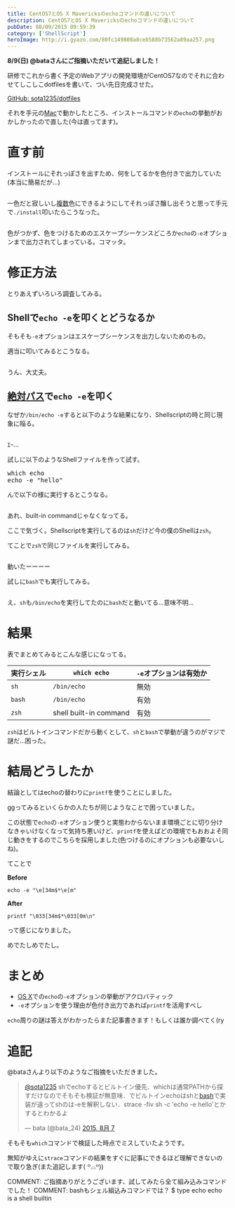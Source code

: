 ```yaml
---
title: CentOS7とOS X Mavericksのechoコマンドの違いについて
description: CentOS7とOS X Mavericksのechoコマンドの違いについて
pubDate: 08/09/2015 09:59:39
category: ['ShellScript']
heroImage: http://i.gyazo.com/80fc149808a8ceb588b73562a89aa257.png
---
```

<p><strong>8/9(日) @bataさんにご指摘いただいて追記しました！</strong></p>

<p>研修でこれから書く予定のWebアプリの開発環境がCentOS7なのでそれに合わせてしこしこdotfilesを書いて、つい先日完成させた。</p>

<p><a href="https://github.com/sota1235/dotfiles">GitHub: sota1235/dotfiles</a></p>

<p>それを手元の<a class="keyword" href="http://d.hatena.ne.jp/keyword/Mac">Mac</a>で動かしたところ、インストールコマンドの<code>echo</code>の挙動がおかしかったので直した(今は直ってます)。</p>

<h1>直す前</h1>

<p>インストールにそれっぽさを出すため、何をしてるかを色付きで出力していた(本当に簡易だが…)</p>

<p><img src="http://i.gyazo.com/80fc149808a8ceb588b73562a89aa257.png" alt="" /></p>

<p>一色だと寂しいし<a class="keyword" href="http://d.hatena.ne.jp/keyword/%CA%A3%BF%F4">複数</a>色にできるようにしてそれっぽさ醸し出そうと思って手元で<code>./install</code>叩いたらこうなった。</p>

<p><img src="http://i.gyazo.com/79c359aa9604f7baeafe4992252b46ae.png" alt="" /></p>

<p>色がつかず、色をつけるためのエスケープシーケンスどころか<code>echo</code>の<code>-e</code>オプションまで出力されてしまっている。コマッタ。</p>

<h1>修正方法</h1>

<p>とりあえずいろいろ調査してみる。</p>

<h2>Shellで<code>echo -e</code>を叩くとどうなるか</h2>

<p>そもそも<code>-e</code>オプションはエスケープシーケンスを出力しないためのもの。</p>

<p>適当に叩いてみるとこうなる。</p>

<p><img src="https://i.gyazo.com/90e90fa0df5606787d011f378d8330ba.png" alt="" /></p>

<p>うん、大丈夫。</p>

<h2><a class="keyword" href="http://d.hatena.ne.jp/keyword/%C0%E4%C2%D0%A5%D1%A5%B9">絶対パス</a>で<code>echo -e</code>を叩く</h2>

<p>なぜか<code>/bin/echo -e</code>すると以下のような結果になり、Shellscriptの時と同じ現象に陥る。</p>

<p><img src="https://i.gyazo.com/3b948a76f18549aed6dcc37052ef5304.png" alt="" /></p>

<p>ｴｰ…</p>

<p>試しに以下のようなShellファイルを作って試す。</p>

<pre class="code" data-lang="" data-unlink>which echo
echo -e &#34;hello&#34;</pre>


<p>んで以下の様に実行するとこうなる。</p>

<p><img src="https://i.gyazo.com/f5925eb06f7db4941bd071d674944e14.png" alt="" /></p>

<p>あれ、built-in commandじゃなくなってる。</p>

<p>ここで気づく。Shellscriptを実行してるのは<code>sh</code>だけど今の僕のShellは<code>zsh</code>。</p>

<p>てことで<code>zsh</code>で同じファイルを実行してみる。</p>

<p><img src="https://i.gyazo.com/39dfe19a671d0b72a94d44bf2924914c.png" alt="" /></p>

<p>動いたーーーー</p>

<p>試しに<code>bash</code>でも実行してみる。</p>

<p><img src="https://i.gyazo.com/574f03f9ba2819dabe98ee296b77cb19.png" alt="" /></p>

<p>え、<code>sh</code>も<code>/bin/echo</code>を実行してたのに<code>bash</code>だと動いてる…意味不明…</p>

<h1>結果</h1>

<p>表でまとめてみるとこんな感じになってる。</p>

<table>
<thead>
<tr>
<th>実行シェル</th>
<th><code>which echo</code></th>
<th><code>-e</code>オプションは有効か</th>
</tr>
</thead>
<tbody>
<tr>
<td><code>sh</code></td>
<td><code>/bin/echo</code></td>
<td>無効</td>
</tr>
<tr>
<td><code>bash</code></td>
<td><code>/bin/echo</code></td>
<td>有効</td>
</tr>
<tr>
<td><code>zsh</code></td>
<td>shell built-in command</td>
<td>有効</td>
</tr>
</tbody>
</table>


<p><code>zsh</code>はビルトインコマンドだから動くとして、<code>sh</code>と<code>bash</code>で挙動が違うのがマジで謎だ…困った。</p>

<h1>結局どうしたか</h1>

<p>結論としてはechoの替わりに<code>printf</code>を使うことにしました。</p>

<p>ggってみるといくらかの人たちが同じようなことで困っていました。</p>

<p>この状態で<code>echo</code>の<code>-e</code>オプション使うと実態わからないまま環境ごとに切り分けなきゃいけなくなって気持ち悪いけど、<code>printf</code>を使えばどの環境でもおおよそ同じ動きをするのでこちらを採用しました(色つけるのにオプションも必要ないしね)。</p>

<p>てことで</p>

<p><strong>Before</strong></p>

<p><code>echo -e "\e[34m$*\e[m"</code></p>

<p><strong>After</strong></p>

<p><code>printf "\033[34m$*\033[0m\n"</code></p>

<p>って感じになりました。</p>

<p>めでたしめでたし。</p>

<h1>まとめ</h1>

<ul>
<li><a class="keyword" href="http://d.hatena.ne.jp/keyword/OS%20X">OS X</a>での<code>echo</code>の<code>-e</code>オプションの挙動がアクロバティック</li>
<li><code>-e</code>オプションを使う理由が色付き出力であれば<code>printf</code>を活用すべし</li>
</ul>


<p><code>echo</code>周りの謎は答えがわかったらまた記事書きます！もしくは誰か調べてく(ry</p>

<h1>追記</h1>

<p>@bataさんより以下のようなご指摘をいただきました。</p>

<blockquote class="twitter-tweet" lang="ja"><p lang="ja" dir="ltr"><a href="https://twitter.com/sota1235">@sota1235</a> shでechoするとビルトイン優先．whichは通常PATHから探すだけなのでそもそも検証が無意味．でビルトインechoはshと<a class="keyword" href="http://d.hatena.ne.jp/keyword/bash">bash</a>で実装が違ってshのは-eを解釈しない．strace -fiv sh -c &#39;echo -e hello&#39;とかするとわかるよ</p>&mdash; bata (@bata_24) <a href="https://twitter.com/bata_24/status/629673696089653248">2015, 8月 7</a></blockquote>


<script async src="//platform.twitter.com/widgets.js" charset="utf-8"></script>


<p>そもそも<code>which</code>コマンドで検証した時点でミスしていたようです。</p>

<p>無知がゆえに<code>strace</code>コマンドの結果をすぐに記事にできるほど理解できないので取り急ぎ(また追記します( ꒪⌓꒪))</p>

COMMENT:
ご指摘ありがとうございます、試してみたら全て組み込みコマンドでした！
COMMENT:
bashもシェル組込みコマンドでは？
$ type echo
echo is a shell builtin

